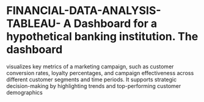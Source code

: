 # FINANCIAL-DATA-ANALYSIS-TABLEAU- A Dashboard for a hypothetical banking institution. The dashboard
visualizes key metrics of a marketing campaign, such as customer
conversion rates, loyalty percentages, and campaign effectiveness
across different customer segments and time periods. It supports
strategic decision-making by highlighting trends and top-performing
customer demographics
